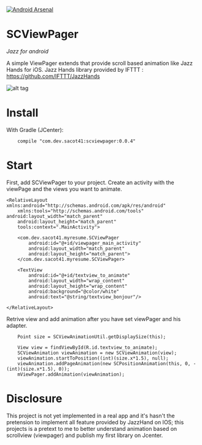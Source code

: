 [![Android Arsenal](https://img.shields.io/badge/Android%20Arsenal-SCViewPager-green.svg?style=flat)](https://android-arsenal.com/details/1/2369)

# SCViewPager
_Jazz for android_

A simple ViewPager extends that provide scroll based animation like Jazz Hands for iOS. 
Jazz Hands library provided by IFTTT : https://github.com/IFTTT/JazzHands

![alt tag](https://github.com/sacot41/SCViewPager/blob/master/example_2.gif?raw=true)

# Install

With Gradle (JCenter):

		compile "com.dev.sacot41:scviewpager:0.0.4"

# Start

First, add SCViewPager to your project. Create an activity with the viewPage and the views you want to animate.

	<RelativeLayout xmlns:android="http://schemas.android.com/apk/res/android"
    	xmlns:tools="http://schemas.android.com/tools" 			android:layout_width="match_parent"
    	android:layout_height="match_parent"
    	tools:context=".MainActivity">

    	<com.dev.sacot41.myresume.SCViewPager
        	android:id="@+id/viewpager_main_activity"
        	android:layout_width="match_parent"
        	android:layout_height="match_parent">
    	</com.dev.sacot41.myresume.SCViewPager>

    	<TextView
        	android:id="@+id/textview_to_animate"
        	android:layout_width="wrap_content"
        	android:layout_height="wrap_content"
        	android:background="@color/white"
        	android:text="@string/textview_bonjour"/>

	</RelativeLayout>

Retrive view and add animation after you have set viewPager and his adapter.
		
        Point size = SCViewAnimationUtil.getDisplaySize(this);
        
		View view = findViewById(R.id.textview_to_animate);
        SCViewAnimation viewAnimation = new SCViewAnimation(view);
        viewAnimation.startToPosition((int)(size.x*1.5), null);
        viewAnimation.addPageAnimation(new SCPositionAnimation(this, 0, -(int)(size.x*1.5), 0));
        mViewPager.addAnimation(viewAnimation);
        
# Disclosure

This project is not yet implemented in a real app and it's hasn't the pretension to implement all feature provided by JazzHand on IOS; this projects is a pretext to me to better understand animation based on scrollview (viewpager) and publish my first library on Jcenter.
